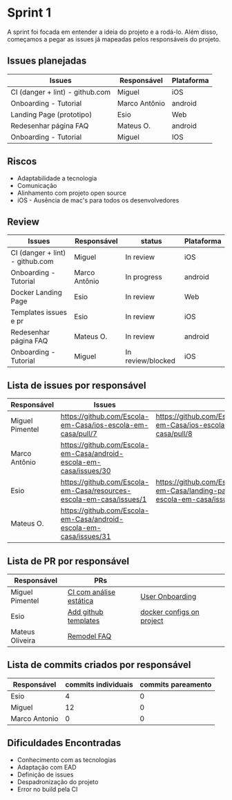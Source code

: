 # Sprint 1

A sprint foi focada em entender a ideia do projeto e a rodá-lo. Além disso, começamos a pegar as issues já mapeadas pelos responsáveis do projeto.

## Issues planejadas

| Issues                          | Responsável   | Plataforma |
| ------------------------------- | ------------- | ---------- |
| CI (danger + lint) - github.com | Miguel        | iOS        |
| Onboarding - Tutorial           | Marco Antônio | android    |
| Landing Page (prototipo)        | Esio          | Web        |
| Redesenhar página FAQ           | Mateus O.     | android    |
| Onboarding - Tutorial           | Miguel        | IOS        |

## Riscos

- Adaptabilidade a tecnologia
- Comunicação
- Alinhamento com projeto open source
- iOS - Ausência de mac's para todos os desenvolvedores

## Review

| Issues                          | Responsável   | status            | Plataforma |
| ------------------------------- | ------------- | ----------------- | ---------- |
| CI (danger + lint) - github.com | Miguel        | In review         | iOS        |
| Onboarding - Tutorial           | Marco Antônio | In progress       | android    |
| Docker Landing Page             | Esio          | In review         | Web        |
| Templates issues e pr           | Esio          | In review         | iOS        |
| Redesenhar página FAQ           | Mateus O.     | In review         | android    |
| Onboarding - Tutorial           | Miguel        | In review/blocked | iOS        |

## Lista de issues por responsável

| Responsável     | Issues                                                              |                                                                        |                                                                        |
| --------------- | ------------------------------------------------------------------- | ---------------------------------------------------------------------- | ---------------------------------------------------------------------- |
| Miguel Pimentel | https://github.com/Escola-em-Casa/ios-escola-em-casa/pull/7         | https://github.com/Escola-em-Casa/ios-escola-em-casa/pull/8            |                                                                        |
| Marco Antônio   | https://github.com/Escola-em-Casa/android-escola-em-casa/issues/30  |                                                                        |                                                                        |
| Esio            | https://github.com/Escola-em-Casa/resources-escola-em-casa/issues/1 | https://github.com/Escola-em-Casa/landing-page-escola-em-casa/issues/2 | https://github.com/Escola-em-Casa/landing-page-escola-em-casa/issues/3 |
| Mateus O.       | https://github.com/Escola-em-Casa/android-escola-em-casa/issues/31  |                                                                        |                                                                        |

## Lista de PR por responsável

| Responsável     | PRs                                                                                    |                                                                                                   |     |
| --------------- | -------------------------------------------------------------------------------------- | ------------------------------------------------------------------------------------------------- | --- |
| Miguel Pimentel | [CI com análise estática](https://github.com/Escola-em-Casa/ios-escola-em-casa/pull/7) | [User Onboarding](https://github.com/Escola-em-Casa/ios-escola-em-casa/pull/8)                    |     |
| Esio            | [Add github templates](https://github.com/Escola-em-Casa/ios-escola-em-casa/pull/3)    | [docker configs on project](https://github.com/Escola-em-Casa/landing-page-escola-em-casa/pull/4) |     |
| Mateus Oliveira | [Remodel FAQ](https://github.com/Escola-em-Casa/android-escola-em-casa/pull/37)        |                                                                                                   |     |

## Lista de commits criados por responsável

| Responsável   | commits individuais | commits pareamento |
| ------------- | ------------------- | ------------------ |
| Esio          | 4                   | 0                  |
| Miguel        | 12                  | 0                  |
| Marco Antonio | 0                   | 0                  |

## Dificuldades Encontradas

- Conhecimento com as tecnologias
- Adaptação com EAD
- Definição de issues
- Despadronização do projeto
- Error no build pela CI
